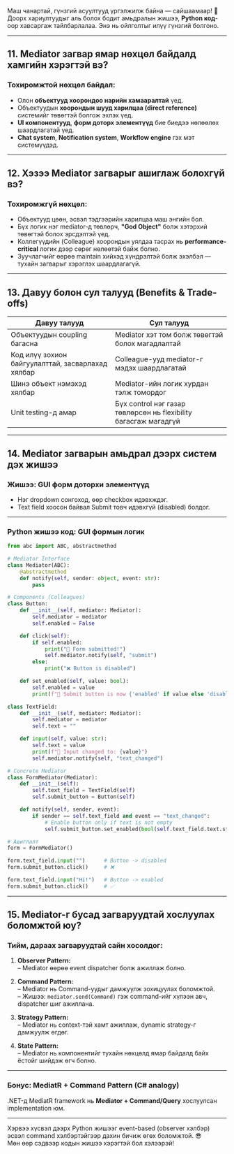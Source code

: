 Маш чанартай, гүнзгий асуултууд үргэлжилж байна — сайшаамаар! 🎯  
Доорх хариултуудыг аль болох бодит амьдралын жишээ, **Python код**-оор хавсаргаж тайлбарлалаа. Энэ нь ойлголтыг илүү гүнзгий болгоно.

---

## **11. Mediator загвар ямар нөхцөл байдалд хамгийн хэрэгтэй вэ?**

### **Тохиромжтой нөхцөл байдал:**
- Олон **объектууд хоорондоо нарийн хамааралтай** үед.
- Объектуудын **хоорондын шууд харилцаа (direct reference)** системийг төвөгтэй болгож эхлэх үед.
- **UI компонентууд**, **форм доторх элементүүд** бие биедээ нөлөөлөх шаардлагатай үед.
- **Chat system**, **Notification system**, **Workflow engine** гэх мэт системүүдэд.

---

## **12. Хэзээ Mediator загварыг ашиглаж болохгүй вэ?**

### **Тохиромжгүй нөхцөл:**
- Объектууд цөөн, эсвэл тэдгээрийн харилцаа маш энгийн бол.
- Бүх логик нэг mediator-д төвлөрч, **"God Object"** болж хэтэрхий төвөгтэй болох эрсдэлтэй үед.
- Коллегүүдийн (Colleague) хоорондын уялдаа тасрах нь **performance-critical** логик дээр сөрөг нөлөөтэй байж болно.
- Зуучлагчийг өөрөө maintain хийхэд хүндрэлтэй болж эхэлбэл — тухайн загварыг хэрэглэх шаардлагагүй.

---

## **13. Давуу болон сул талууд (Benefits & Trade-offs)**

| Давуу талууд | Сул талууд |
|-------------|------------|
| Объектуудын coupling багасна | Mediator хэт том болж төвөгтэй болох магадлалтай |
| Код илүү зохион байгуулалттай, засварлахад хялбар | Colleague-ууд mediator-г мэдэх шаардлагатай |
| Шинэ объект нэмэхэд хялбар | Mediator-ийн логик хурдан тэлж томордог |
| Unit testing-д амар | Бүх control нэг газар төвлөрсөн нь flexibility багасгаж магадгүй |

---

## **14. Mediator загварын амьдрал дээрх систем дэх жишээ**

### **Жишээ: GUI форм доторхи элементүүд**

- Нэг dropdown сонгоход, өөр checkbox идэвхждэг.
- Text field хоосон байвал Submit товч идэвхгүй (disabled) болдог.

---

### **Python жишээ код: GUI формын логик**

```python
from abc import ABC, abstractmethod

# Mediator Interface
class Mediator(ABC):
    @abstractmethod
    def notify(self, sender: object, event: str):
        pass

# Components (Colleagues)
class Button:
    def __init__(self, mediator: Mediator):
        self.mediator = mediator
        self.enabled = False

    def click(self):
        if self.enabled:
            print("📨 Form submitted!")
            self.mediator.notify(self, "submit")
        else:
            print("❌ Button is disabled")

    def set_enabled(self, value: bool):
        self.enabled = value
        print(f"🔘 Submit button is now {'enabled' if value else 'disabled'}")

class TextField:
    def __init__(self, mediator: Mediator):
        self.mediator = mediator
        self.text = ""

    def input(self, value: str):
        self.text = value
        print(f"📝 Input changed to: {value}")
        self.mediator.notify(self, "text_changed")

# Concrete Mediator
class FormMediator(Mediator):
    def __init__(self):
        self.text_field = TextField(self)
        self.submit_button = Button(self)

    def notify(self, sender, event):
        if sender == self.text_field and event == "text_changed":
            # Enable button only if text is not empty
            self.submit_button.set_enabled(bool(self.text_field.text.strip()))

# Ашиглалт
form = FormMediator()

form.text_field.input("")      # Button -> disabled
form.submit_button.click()     # ❌

form.text_field.input("Hi!")   # Button -> enabled
form.submit_button.click()     # ✅
```

---

## **15. Mediator-г бусад загваруудтай хослуулах боломжтой юу?**

### **Тийм, дараах загваруудтай сайн хосолдог:**

1. **Observer Pattern:**  
   – Mediator өөрөө event dispatcher болж ажиллаж болно.

2. **Command Pattern:**  
   – Mediator нь Command-уудыг дамжуулж зохицуулах боломжтой.  
   – Жишээ: `mediator.send(Command)` гэж command-ийг хүлээн авч, dispatcher шиг ажиллана.

3. **Strategy Pattern:**  
   – Mediator нь context-тэй хамт ажиллаж, dynamic strategy-г дамжуулж өгдөг.

4. **State Pattern:**  
   – Mediator нь компонентийг тухайн нөхцөлд ямар байдалд байх ёстойг шийдэж өгч болно.

---

### **Бонус: MediatR + Command Pattern (C# analogy)**  
.NET-д MediatR framework нь **Mediator + Command/Query** хослуулсан implementation юм.

---

Хэрвээ хүсвэл дээрх Python жишээг event-based (observer хэлбэр) эсвэл command хэлбэртэйгээр дахин бичиж өгөх боломжтой. 😎  
Мөн өөр сэдвээр кодын жишээ хэрэгтэй бол хэлээрэй!